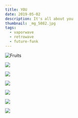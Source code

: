 ```yaml
---
title: YOU
date: 2019-05-02
description: It's all about you
thumbnail: _mg_5082.jpg
tags:
  - vaporwave
  - retrowave
  - future-funk
---
```

![Fruits](_mg_1460.jpg)

![](_mg_5909.jpg)

![](_mg_4193.jpg)

![](_mg_2320-3.jpg)

![](_mg_0724-2.jpg)

![](_mg_2026.jpg)

![](_mg_9288 —-копия.jpg)